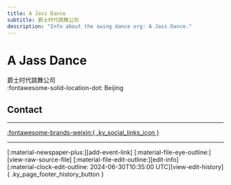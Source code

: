 ```yaml
---
title: A Jass Dance
subtitle: 爵士时代跳舞公司
description: "Info about the swing dance org: A Jass Dance."
---
```


# A Jass Dance

爵士时代跳舞公司  
:fontawesome-solid-location-dot: Beijing  


## Contact


---

 [:fontawesome-brands-weixin:{ .ky_social_links_icon }](# "AJassDance")

---

<div class="ky_page_footer" markdown>
<div class="ky_page_footer_trailing" markdown="span">
[:material-newspaper-plus:][add-event-link]
[:material-file-eye-outline:][view-raw-source-file]
[:material-file-edit-outline:][edit-info]
</div>
<div class="ky_page_footer_leading" markdown="span">
[:material-clock-edit-outline: 2024-06-30T10:35:00 UTC][view-edit-history]{ .ky_page_footer_history_button }
</div>
</div>

[add-event-link]: https://github.com/swingdance/events/issues/new?assignees=&labels=add+event&projects=&template=02-add_entity.yml&title=%5Bzh_CN%5D%20Add%20Event%3A%20%3CName%3E&region=zh_CN&province=Beijing&city=Beijing&org_id=a-jass-dance "Add Event"
[view-raw-source-file]: https://github.com/swingdance/orgs/blob/main/zh_CN/a-jass-dance.json "View Raw Source File"
[edit-info]: https://github.com/swingdance/orgs/issues/new?assignees=&labels=update+org&projects=&template=03-update_entity.yml&title=%5Bzh_CN%5D%20Update%20Org%3A%20A%20Jass%20Dance&region=zh_CN&id=a-jass-dance&name=A%20Jass%20Dance "Edit Info"

[view-edit-history]: https://github.com/swingdance/orgs/commits/main/zh_CN/a-jass-dance.json "View Edit History"
